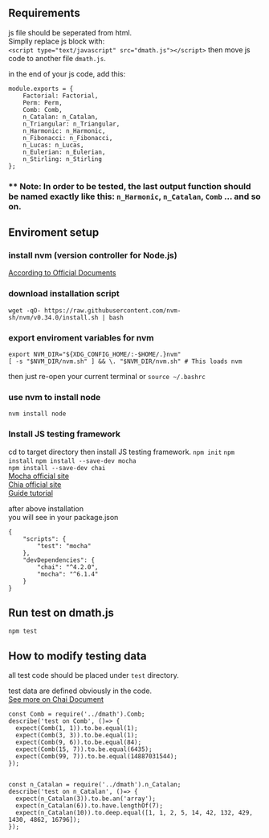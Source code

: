 ## Requirements
js file should be seperated from html.  
Simplly replace js block with:   
`<script type="text/javascript" src="dmath.js"></script>`
then move js code to another file `dmath.js`.  


in the end of your js code, add this:  
```
module.exports = {
    Factorial: Factorial,
    Perm: Perm,
    Comb: Comb,
    n_Catalan: n_Catalan,
    n_Triangular: n_Triangular,
    n_Harmonic: n_Harmonic,
    n_Fibonacci: n_Fibonacci,
    n_Lucas: n_Lucas,
    n_Eulerian: n_Eulerian,
    n_Stirling: n_Stirling
};
```
### ** Note: In order to be tested, the last output function should be named exactly like this: `n_Harmonic`, `n_Catalan`, `Comb` ... and so on.


## Enviroment setup
### install nvm (version controller for Node.js)
[According to Official Documents](https://github.com/nvm-sh/nvm)
### download installation script
`wget -qO- https://raw.githubusercontent.com/nvm-sh/nvm/v0.34.0/install.sh | bash`

### export enviroment variables for nvm
```
export NVM_DIR="${XDG_CONFIG_HOME/:-$HOME/.}nvm"
[ -s "$NVM_DIR/nvm.sh" ] && \. "$NVM_DIR/nvm.sh" # This loads nvm
```
then just re-open your current terminal or `source ~/.bashrc`


### use nvm to install node
`nvm install node`

### Install JS testing framework
cd to target directory then install JS testing framework. 
`npm init`
`npm install`
`npm install --save-dev mocha`  
`npm install --save-dev chai`  
[Mocha official site](https://mochajs.org/)  
[Chia official site](https://www.chaijs.com/)  
[Guide tutorial](https://medium.com/@bebebobohaha/%E5%89%8D%E7%AB%AF%E5%96%AE%E5%85%83%E6%B8%AC%E8%A9%A6%E5%85%A5%E9%96%80-mocha%E8%88%87chai-b3037b3a1de1)

after above installation  
you will see in your package.json
```
{
    "scripts": {
        "test": "mocha"
    },
    "devDependencies": {
        "chai": "^4.2.0",
        "mocha": "^6.1.4"
    }
}
```

## Run test on dmath.js
`npm test`


## How to modify testing data
all test code should be placed under `test` directory.  


test data are defined obviously in the code.  
[See more on Chai Document](https://www.chaijs.com/api/bdd/)  
```
const Comb = require('../dmath').Comb;
describe('test on Comb', ()=> {
  expect(Comb(1, 1)).to.be.equal(1);
  expect(Comb(3, 3)).to.be.equal(1);
  expect(Comb(9, 6)).to.be.equal(84);
  expect(Comb(15, 7)).to.be.equal(6435);
  expect(Comb(99, 7)).to.be.equal(14887031544);
});


const n_Catalan = require('../dmath').n_Catalan;
describe('test on n_Catalan', ()=> {
  expect(n_Catalan(3)).to.be.an('array');
  expect(n_Catalan(6)).to.have.lengthOf(7);
  expect(n_Catalan(10)).to.deep.equal([1, 1, 2, 5, 14, 42, 132, 429, 1430, 4862, 16796]);
});
```






